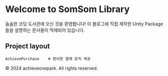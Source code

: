 # Welcome to SomSom Library

솜솜한 코딩 도서관에 오신 것을 환영합니다!
이 블로그에 직접 제작한 Unity Package들을 설명하는 문서들이 적재되어 있습니다.

## Project layout

    AchievePurchase    # 편리한 결제 로직 제공


© 2024 achieveonepark. All rights reserved.